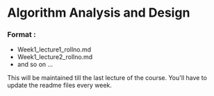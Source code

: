 # Algorithm Analysis and Design

### Format : 
- Week1_lecture1_rollno.md
- Week1_lecture2_rollno.md
- and so on ...

This will be maintained till the last lecture of the course. You'll have to update the readme files every week. 

